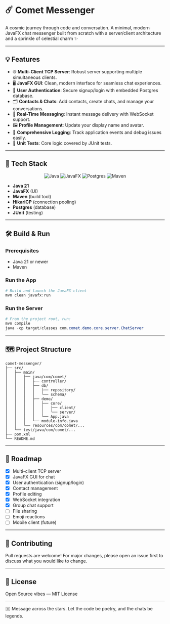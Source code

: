 # ☄️ Comet Messenger

A cosmic journey through code and conversation.
A minimal, modern JavaFX chat messenger built from scratch with a server/client architecture and a sprinkle of celestial charm ✨

---

## 💡 Features

- 🌐 **Multi-Client TCP Server**: Robust server supporting multiple simultaneous clients.
- 🖥️ **JavaFX GUI**: Clean, modern interface for seamless chat experiences.
- 🪪 **User Authentication**: Secure signup/login with embedded Postgres database.
- 🗂️ **Contacts & Chats**: Add contacts, create chats, and manage your conversations.
- 💬 **Real-Time Messaging**: Instant message delivery with WebSocket support.
- 🖼️ **Profile Management**: Update your display name and avatar.
- 📜 **Comprehensive Logging**: Track application events and debug issues easily.
- 🧪 **Unit Tests**: Core logic covered by JUnit tests.

---

## 🚀 Tech Stack


<div align="center">

![Java](https://img.shields.io/badge/java-%23ED8B00.svg?style=for-the-badge&logo=openjdk&logoColor=white)
![JavaFX](https://img.shields.io/badge/javafx-%23FF0000.svg?style=for-the-badge&logo=javafx&logoColor=white)
![Postgres](https://img.shields.io/badge/postgres-%23316192.svg?style=for-the-badge&logo=postgresql&logoColor=white)
![Maven](https://img.shields.io/badge/apachemaven-C71A36.svg?style=for-the-badge&logo=apachemaven&logoColor=white)

</div>

- **Java 21**
- **JavaFX** (UI)
- **Maven** (build tool)
- **HikariCP** (connection pooling)
- **Postgres** (database)
- **JUnit** (testing)

---

## 🛠️ Build & Run

### Prerequisites

- Java 21 or newer
- Maven

### Run the App

```powershell
# Build and launch the JavaFX client
mvn clean javafx:run
```

### Run the Server

```powershell
# From the project root, run:
mvn compile
java -cp target/classes com.comet.demo.core.server.ChatServer
```

---

## 🗺️ Project Structure

```text
comet-messenger/
├── src/
│   ├── main/
│   │   ├── java/com/comet/
│   │   │   ├── controller/
│   │   │   ├── db/
│   │   │   │   ├── repository/
│   │   │   │   └── schema/
│   │   │   ├── demo/
│   │   │   │   ├── core/
│   │   │   │   │   ├── client/
│   │   │   │   │   └── server/
│   │   │   │   └── App.java
│   │   │   └── module-info.java
│   │   └── resources/com/comet/...
│   └── test/java/com/comet/...
├── pom.xml
└── README.md
```

---

## 🧭 Roadmap

- [x] Multi-client TCP server
- [x] JavaFX GUI for chat
- [x] User authentication (signup/login)
- [x] Contact management
- [x] Profile editing
- [x] WebSocket integration
- [x] Group chat support
- [ ] File sharing
- [ ] Emoji reactions
- [ ] Mobile client (future)

---

## 🤝 Contributing

Pull requests are welcome! For major changes, please open an issue first to discuss what you would like to change.

---

## 📜 License

Open Source vibes — MIT License

---

✉️ Message across the stars. Let the code be poetry, and the chats be legends.